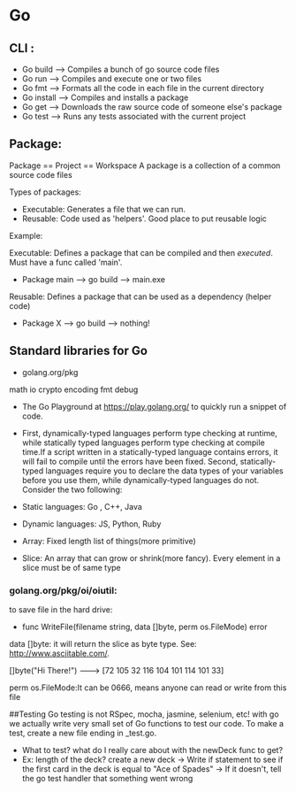 # Go

## CLI : 
 * Go build --> Compiles a bunch of go source code files
 * Go run --> Compiles and execute one or two  files
 * Go fmt --> Formats all the code in each file in the current directory
 * Go install --> Compiles and installs a package
 * Go get --> Downloads the raw source code of someone else's package
 * Go test --> Runs any tests associated with the current project

## Package:
Package == Project == Workspace
A package is a collection of a common source code files

Types of packages: 
 * Executable: Generates a file that we can run.
 * Reusable: Code used as 'helpers'. Good place to put reusable logic

  Example:
  
  Executable:  Defines a package that can be compiled and then *executed*. Must have a func called 'main'. 
  * Package main --> go build --> main.exe

  Reusable: Defines a package that can be used as a dependency (helper code)
  * Package X    --> go build --> nothing!

## Standard libraries for Go
  * golang.org/pkg

  math  io  crypto  encoding  fmt debug

  * The Go Playground at https://play.golang.org/ to quickly run a snippet of code.
  * First, dynamically-typed languages perform type checking at runtime, while statically typed languages perform type checking at compile time.If a script written in a statically-typed language contains errors, it will fail to compile until the errors have been fixed.
  Second, statically-typed languages require you to declare the data types of your variables before you use them, while dynamically-typed languages do not. Consider the two following:
  * Static languages: Go , C++, Java
  * Dynamic languages: JS, Python, Ruby 

  * Array: Fixed length list of things(more primitive)
  * Slice: An array that can grow or shrink(more fancy). Every element in a slice must be of same type

### golang.org/pkg/oi/oiutil:
to save file in the hard drive: 

* func WriteFile(filename string, data []byte, perm os.FileMode) error


data []byte: it will return the slice as byte type. See: http://www.asciitable.com/. 

[]byte("Hi There!") ---> [72 105 32 116 104 101 114 101 33]


perm os.FileMode:It can be 0666, means anyone can read or write from this file
 
##Testing
  Go testing is not RSpec, mocha, jasmine, selenium, etc!
  with go we actually write very small set of Go functions to test our code. To make a test, create a new file ending in _test.go.
  * What to test? what do I really care about with the newDeck func to get?
  * Ex: length of the deck? create a new deck -> Write if statement to see if the first card in the deck is equal to "Ace of Spades" -> If it doesn't, tell the go test handler that something went wrong